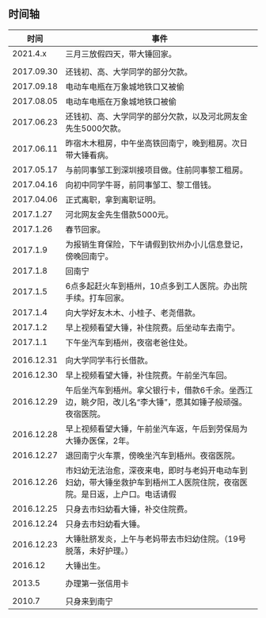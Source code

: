 ## 时间轴

| 时间   | 事件   |
| ---- | ---- |
| 2021.4.x   | 三月三放假四天，带大锤回家。
| | 
| 2017.09.30 | 还钱初、高、大学同学的部分欠款。
| 2017.09.18 | 电动车电瓶在万象城地铁口又被偷
| 2017.08.05 | 电动车电瓶在万象城地铁口被偷
| 2017.06.23 | 还钱初、高、大学同学的部分欠款，以及河北网友金先生5000欠款。
| 2017.06.11 | 昨宿木木租房，中午坐高铁回南宁，晚到租房。次日带大锤看病。
| 2017.05.17 | 与前同事邹工到深圳接项目做。住前同事黎工租房。
| 2017.04.16 | 向初中同学牛哥，前同事邹工、黎工借钱。
| 2017.04.06 | 正式离职，拿到离职证明。
| 2017.1.27  | 河北网友金先生借款5000元。
| 2017.1.26  | 春节回家。
| 2017.1.9   | 为报销生育保险，下午请假到钦州办小儿信息登记，傍晚回南宁。
| 2017.1.8   | 回南宁
| 2017.1.5   | 6点多起赶火车到梧州，10点多到工人医院。办出院手续。打车回家。
| 2017.1.4   | 向大学好友木木、小桂子、老尧借款。
| 2017.1.2   | 早上视频看望大锤，补住院费。后坐动车去南宁。
| 2017.1.1   | 下午坐汽车到梧州，夜宿老爸住处。
| | 
| 2016.12.31 | 向大学同学韦行长借款。
| 2016.12.30 | 早上视频看望大锤，补住院费。午前坐汽车回。
| 2016.12.29 | 午后坐汽车到梧州。拿父银行卡，借款6千余。坐西江边，眺夕阳，改儿名“李大锤”，愿其如锤子般顽强。夜宿医院。
| 2016.12.28 | 早上视频看望大锤，午前坐汽车返，午后到劳保局为大锤办医保，2年。
| 2016.12.27 | 退回南宁火车票，傍晚坐汽车到梧州。夜宿医院。
| 2016.12.26 | 市妇幼无法治愈，深夜来电，即时与老妈开电动车到妇幼，带大锤坐救护车到梧州工人医院住院，夜宿医院。是日返，上户口。电话请假
| 2016.12.25 | 只身去市妇幼看大锤，补交住院费。
| 2016.12.24 | 只身去市妇幼看大锤。
| 2016.12.23 | 大锤肚脐发炎，上午与老妈带去市妇幼住院。（19号脱落，未好护理。）
| 2016.12    | 大锤出生。
| | 
| 2013.5     | 办理第一张信用卡
| | 
| 2010.7     | 只身来到南宁
